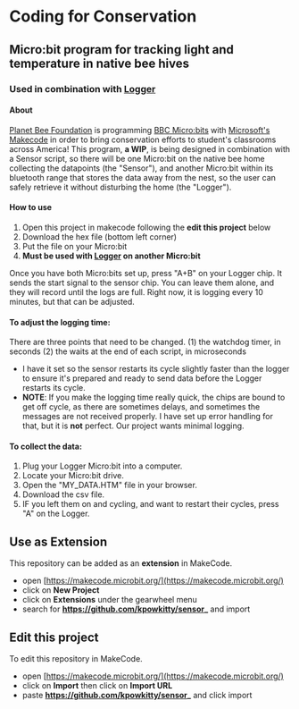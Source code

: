 # Coding for Conservation
## Micro:bit program for tracking light and temperature in native bee hives
### Used in combination with [Logger](https://github.com/kpowkitty/logger_)

#### About
[Planet Bee Foundation](https://www.planetbee.org/) is programming [BBC Micro:bits](https://microbit.org/) with [Microsoft's Makecode](https://makecode.microbit.org/) in order to bring conservation efforts to student's classrooms across America!
This program, __a WIP__, is being designed in combination with a Sensor script, so there will be one Micro:bit on the native bee home collecting the datapoints (the "Sensor"), and another Micro:bit within its bluetooth range that stores the data away from the nest, so the user can safely retrieve it without disturbing the home (the "Logger").

#### How to use
1. Open this project in makecode following the __edit this project__ below
2. Download the hex file (bottom left corner)
3. Put the file on your Micro:bit
4. __Must be used with [Logger](https://github.com/kpowkitty/logger_) on another Micro:bit__

Once you have both Micro:bits set up, press "A+B" on your Logger chip. It sends the start signal to the sensor chip.
You can leave them alone, and they will record until the logs are full. Right now, it is logging every 10 minutes, but that can be adjusted.

#### To adjust the logging time:
There are three points that need to be changed. (1) the watchdog timer, in seconds (2) the waits at the end of each script, in microseconds
<br>
- I have it set so the sensor restarts its cycle slightly faster than the logger to ensure it's prepared and ready to send data before the Logger restarts its cycle.
- __NOTE__: If you make the logging time really quick, the chips are bound to get off cycle, as there are sometimes delays, and sometimes the messages are not received properly. I have set up error handling for that, but it is __not__ perfect. Our project wants minimal logging.

#### To collect the data:
1. Plug your Logger Micro:bit into a computer.
2. Locate your Micro:bit drive.
3. Open the "MY_DATA.HTM" file in your browser.
4. Download the csv file.
5. IF you left them on and cycling, and want to restart their cycles, press "A" on the Logger.

## Use as Extension

This repository can be added as an **extension** in MakeCode.

* open [https://makecode.microbit.org/](https://makecode.microbit.org/)
* click on **New Project**
* click on **Extensions** under the gearwheel menu
* search for **https://github.com/kpowkitty/sensor_** and import

## Edit this project

To edit this repository in MakeCode.

* open [https://makecode.microbit.org/](https://makecode.microbit.org/)
* click on **Import** then click on **Import URL**
* paste **https://github.com/kpowkitty/sensor_** and click import
